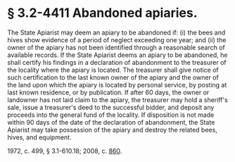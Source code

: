 # § 3.2-4411 Abandoned apiaries.

<p>The State Apiarist may deem an apiary to be abandoned if: (i) the bees and hives show evidence of a period of neglect exceeding one year; and (ii) the owner of the apiary has not been identified through a reasonable search of available records. If the State Apiarist deems an apiary to be abandoned, he shall certify his findings in a declaration of abandonment to the treasurer of the locality where the apiary is located. The treasurer shall give notice of such certification to the last known owner of the apiary and the owner of the land upon which the apiary is located by personal service, by posting at last known residence, or by publication. If after 60 days, the owner or landowner has not laid claim to the apiary, the treasurer may hold a sheriff's sale, issue a treasurer's deed to the successful bidder, and deposit any proceeds into the general fund of the locality. If disposition is not made within 90 days of the date of the declaration of abandonment, the State Apiarist may take possession of the apiary and destroy the related bees, hives, and equipment.</p><p>1972, c. 499, § 3.1-610.18; 2008, c. <a href='http://lis.virginia.gov/cgi-bin/legp604.exe?081+ful+CHAP0860'>860</a>.</p>